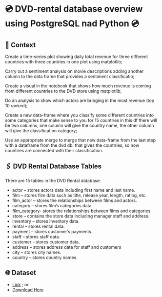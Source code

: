 # 💿 DVD-rental database overview using PostgreSQL nad Python 💿
## 📑 Context
Create a time-series plot showing daily total revenue for three different countries with three countries in one plot using matplotlib;

Carry out a sentiment analysis on movie descriptions adding another column to the data frame that provides a sentiment classificatio;

Create a visual in the notebook that shows how much revenue is coming from different countries to the DVD store using  matplotlib;

Do an analysis to show which actors are bringing in the most revenue (top 10 ranked);

 Create a new data-frame where you classify some different countries into some categories that make sense to you for 15 countries in this df there will be two columns, one column will give the country name, the other column will give the classification category;
 
Use an appropriate merge to merge that new data-frame from the last step with a dataframe from the dvd db, that gives the countries, so now countries are connected with their classification.
## 🖇️ DVD Rental Database Tables
There are 15 tables in the DVD Rental database:

- actor – stores actors data including first name and last name.
- film – stores film data such as title, release year, length, rating, etc.
- film_actor – stores the relationships between films and actors.
- category – stores film’s categories data.
- film_category- stores the relationships between films and categories.
- store – contains the store data including manager staff and address.
- inventory – stores inventory data.
- rental – stores rental data.
- payment – stores customer’s payments.
- staff – stores staff data.
- customer – stores customer data.
- address – stores address data for staff and customers
- city – stores city names.
- country – stores country names.

## 🌐 Dataset
- [Link](https://www.postgresqltutorial.com/postgresql-getting-started/postgresql-sample-database/) ; or
- [Download Here](https://github.com/gordonkwokkwok/DVD-Rental-PostgreSQL-Project/tree/main/dataset)

